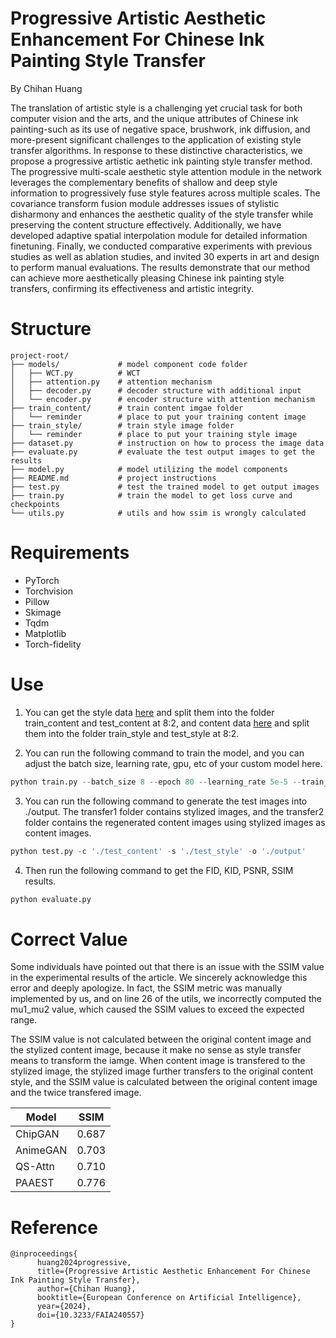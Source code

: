 # Progressive Artistic Aesthetic Enhancement For Chinese Ink Painting Style Transfer

By Chihan Huang

The translation of artistic style is a challenging yet crucial task for both computer vision and the arts, and the unique attributes of Chinese ink painting-such as its use of negative space, brushwork, ink diffusion, and more-present significant challenges to the application of existing style transfer algorithms. In response to these distinctive characteristics, we propose a progressive artistic aethetic ink painting style transfer method. The progressive multi-scale aesthetic style attention module in the network leverages the complementary benefits of shallow and deep style information to progressively fuse style features across multiple scales. The covariance transform fusion module addresses issues of stylistic disharmony and enhances the aesthetic quality of the style transfer while preserving the content structure effectively. Additionally, we have developed adaptive spatial interpolation module for detailed information finetuning. Finally, we conducted comparative experiments with previous studies as well as ablation studies, and invited 30 experts in art and design to perform manual evaluations. The results demonstrate that our method can achieve more aesthetically pleasing Chinese ink painting style transfers, confirming its effectiveness and artistic integrity.

# Structure

```
project-root/
├── models/             # model component code folder
│   ├── WCT.py          # WCT
│   ├── attention.py    # attention mechanism
│   ├── decoder.py      # decoder structure with additional input
│   └── encoder.py      # encoder structure with attention mechanism
├── train_content/      # train content imgae folder
│   └── reminder        # place to put your training content image
├── train_style/        # train style image folder
│   └── reminder        # place to put your training style image
├── dataset.py          # instruction on how to process the image data
├── evaluate.py         # evaluate the test output images to get the results
├── model.py            # model utilizing the model components
├── README.md           # project instructions
├── test.py             # test the trained model to get output images
├── train.py            # train the model to get loss curve and checkpoints
└── utils.py            # utils and how ssim is wrongly calculated
```

# Requirements

- PyTorch
- Torchvision
- Pillow
- Skimage
- Tqdm
- Matplotlib
- Torch-fidelity


# Use

1. You can get the style data [here](https://theme.npm.edu.tw/opendata/) and split them into the folder train_content and test_content at 8:2, and content data [here](https://github.com/koishi70/Landscape-Dataset) and split them into the folder train_style and test_style at 8:2.

2. You can run the following command to train the model, and you can adjust the batch size, learning rate, gpu, etc of your custom model here.

```Python
python train.py --batch_size 8 --epoch 80 --learning_rate 5e-5 --train_content_dir './train_content' --train_style_dir './train_style' --save_dir './result'
```

3. You can run the following command to generate the test images into ./output. The transfer1 folder contains stylized images, and the transfer2 folder contains the regenerated content images using stylized images as content images.

```Python
python test.py -c './test_content' -s './test_style' -o './output'
```

4. Then run the following command to get the FID, KID, PSNR, SSIM results.

```Python
python evaluate.py
```

# Correct Value

Some individuals have pointed out that there is an issue with the SSIM value in the experimental results of the article. We sincerely acknowledge this error and deeply apologize. In fact, the SSIM metric was manually implemented by us, and on line 26 of the utils, we incorrectly computed the mu1_mu2 value, which caused the SSIM values to exceed the expected range.

The SSIM value is not calculated between the original content image and the stylized content image, because it make no sense as style transfer means to transform the iamge. When content image is transfered to the stylized image, the stylized image further transfers to the original content style, and the SSIM value is calculated between the original content image and the twice transfered image.

| Model | SSIM |
| ------ | ------ |
| ChipGAN | 0.687 |
| AnimeGAN | 0.703 |
| QS-Attn | 0.710 |
| PAAEST | 0.776 |

# Reference

```
@inproceedings{
      huang2024progressive,
      title={Progressive Artistic Aesthetic Enhancement For Chinese Ink Painting Style Transfer},
      author={Chihan Huang},
      booktitle={European Conference on Artificial Intelligence},
      year={2024},
      doi={10.3233/FAIA240557}
}
```